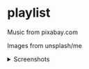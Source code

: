 # playlist

Music from pixabay.com

Images from unsplash/me

<details>
  <summary>Screenshots</summary>


  <img src="https://github.com/user-attachments/assets/21f71824-f80b-4890-905a-7f774edf1586" alt="mobile album page" width="350px" />
</details>
